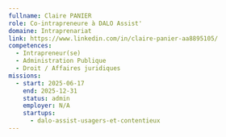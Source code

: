 ```yaml
---
fullname: Claire PANIER
role: Co-intrapreneure à DALO Assist'
domaine: Intraprenariat
link: https://www.linkedin.com/in/claire-panier-aa8895105/
competences:
  - Intrapreneur(se)
  - Administration Publique
  - Droit / Affaires juridiques
missions:
  - start: 2025-06-17
    end: 2025-12-31
    status: admin
    employer: N/A
    startups:
      - dalo-assist-usagers-et-contentieux
---
```

